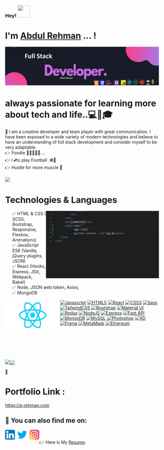 



<h3> Hey! <img src="https://media.giphy.com/media/hvRJCLFzcasrR4ia7z/giphy.gif"  width="40" height="40" >  </h3> 

<h1> I'm <a href="https://a-rehman.com/">Abdul Rehman</a>  ... ! </h1>
<img  style="center" src="https://github.com/MuhRehman/MuhRehman/blob/master/Rehman-timeline.jpg">
<h1>
always passionate for learning more about tech and life..💻🙋🎓</h1> 


<div></div>


💬 I am a creative developer and team player with great communication. I have been exposed to a wide variety of modern technologies and believe to have an understanding of full stack development and consider myself to be very adaptable.<br>
👉 Foodie 🍔🍕🍗🍲🍰....<br>
👉 I 💕to play Football .⚽🏃<br>
👉 Hustle for more muscle 💪<br><br>
![](https://komarev.com/ghpvc/?username=MuhRehman)
<h1>Technologies & Languages</h1>
<ul>
 <img align="right" alt="GIF" src="https://github.com/MuhRehman/MuhRehman/blob/master/coding.gif" width="370" height="220" />
✅ HTML & CSS ( SCSS, Bootstrap, Responsive, Flexbox, Animations)<br>
✅ JavaScript ES6 (Vanilla, jQuery plugins, JSON)<br>
✅ React (Hooks, Express, JSX, Webpack, Babel)<br>
✅ Node, JSON web token, Axios,<br>
✅ MongoDB  <br>



</ul>

 <img align="left" alt="GIF" src="https://github.com/MuhRehman/MuhRehman/blob/master/react-animation-logo2.gif" width="180" height="100" />


<p align="left">
<a href="https://developer.mozilla.org/en-US/docs/Web/JavaScript" target="_blank" rel="noreferrer"><img src="https://raw.githubusercontent.com/danielcranney/readme-generator/main/public/icons/skills/javascript-colored.svg" width="36" height="36" alt="Javascript" /></a>
<a href="https://developer.mozilla.org/en-US/docs/Glossary/HTML5" target="_blank" rel="noreferrer"><img src="https://raw.githubusercontent.com/danielcranney/readme-generator/main/public/icons/skills/html5-colored.svg" width="36" height="36" alt="HTML5" /></a>
<a href="https://reactjs.org/" target="_blank" rel="noreferrer"><img src="https://raw.githubusercontent.com/danielcranney/readme-generator/main/public/icons/skills/react-colored.svg" width="36" height="36" alt="React" /></a>
<a href="https://www.w3.org/TR/CSS/#css" target="_blank" rel="noreferrer"><img src="https://raw.githubusercontent.com/danielcranney/readme-generator/main/public/icons/skills/css3-colored.svg" width="36" height="36" alt="CSS3" /></a>
<a href="https://sass-lang.com/" target="_blank" rel="noreferrer"><img src="https://raw.githubusercontent.com/danielcranney/readme-generator/main/public/icons/skills/sass-colored.svg" width="36" height="36" alt="Sass" /></a>
<a href="https://tailwindcss.com/" target="_blank" rel="noreferrer"><img src="https://raw.githubusercontent.com/danielcranney/readme-generator/main/public/icons/skills/tailwindcss-colored.svg" width="36" height="36" alt="TailwindCSS" /></a>
<a href="https://getbootstrap.com/" target="_blank" rel="noreferrer"><img src="https://raw.githubusercontent.com/danielcranney/readme-generator/main/public/icons/skills/bootstrap-colored.svg" width="36" height="36" alt="Bootstrap" /></a>
<a href="https://mui.com/" target="_blank" rel="noreferrer"><img src="https://raw.githubusercontent.com/danielcranney/readme-generator/main/public/icons/skills/materialui-colored.svg" width="36" height="36" alt="Material UI" /></a>
<a href="https://redux.js.org/" target="_blank" rel="noreferrer"><img src="https://raw.githubusercontent.com/danielcranney/readme-generator/main/public/icons/skills/redux-colored.svg" width="36" height="36" alt="Redux" /></a>
<a href="https://nodejs.org/en/" target="_blank" rel="noreferrer"><img src="https://raw.githubusercontent.com/danielcranney/readme-generator/main/public/icons/skills/nodejs-colored.svg" width="36" height="36" alt="NodeJS" /></a>
<a href="https://expressjs.com/" target="_blank" rel="noreferrer"><img src="https://raw.githubusercontent.com/danielcranney/readme-generator/main/public/icons/skills/express-colored.svg" width="36" height="36" alt="Express" /></a>
<a href="https://fastapi.tiangolo.com/" target="_blank" rel="noreferrer"><img src="https://raw.githubusercontent.com/danielcranney/readme-generator/main/public/icons/skills/fastapi-colored.svg" width="36" height="36" alt="Fast API" /></a>
<a href="https://www.mongodb.com/" target="_blank" rel="noreferrer"><img src="https://raw.githubusercontent.com/danielcranney/readme-generator/main/public/icons/skills/mongodb-colored.svg" width="36" height="36" alt="MongoDB" /></a>
<a href="https://www.mysql.com/" target="_blank" rel="noreferrer"><img src="https://raw.githubusercontent.com/danielcranney/readme-generator/main/public/icons/skills/mysql-colored.svg" width="36" height="36" alt="MySQL" /></a>
<a href="https://www.adobe.com/uk/products/photoshop.html" target="_blank" rel="noreferrer"><img src="https://raw.githubusercontent.com/danielcranney/readme-generator/main/public/icons/skills/photoshop-colored.svg" width="36" height="36" alt="Photoshop" /></a>
<a href="https://www.adobe.com/uk/products/xd.html" target="_blank" rel="noreferrer"><img src="https://raw.githubusercontent.com/danielcranney/readme-generator/main/public/icons/skills/xd-colored.svg" width="36" height="36" alt="XD" /></a>
<a href="https://www.figma.com/" target="_blank" rel="noreferrer"><img src="https://raw.githubusercontent.com/danielcranney/readme-generator/main/public/icons/skills/figma-colored.svg" width="36" height="36" alt="Figma" /></a>
<a href="https://metamask.io/" target="_blank" rel="noreferrer"><img src="https://raw.githubusercontent.com/danielcranney/readme-generator/main/public/icons/skills/metamask-colored.svg" width="36" height="36" alt="MetaMask" /></a>
<a href="https://ethereum.org/en/" target="_blank" rel="noreferrer"><img src="https://raw.githubusercontent.com/danielcranney/readme-generator/main/public/icons/skills/ethereum-colored.svg" width="36" height="36" alt="Ethereum" /></a>
</p>

<img width="232px"   />


<br><br><br>

<img align="left" src="https://github-readme-stats.vercel.app/api?username=MuhRehman" />
<img align="center" src="https://github-readme-stats.vercel.app/api/top-langs/?username=MuhRehman" />



🔗  <h1> Portfolio Link :</h1> https://a-rehman.com

<h2>📩   You can also find me on:   </h2>




[<img align="left"  alt="Rehman linkedin" width="32px" src="https://github.com/MuhRehman/MuhRehman/blob/master/linkedin-icon.png" />](https://www.linkedin.com/in/abdul-rehman-%E2%9C%94-8611505b/)

[<img align="left" style="margin: 0 0.5rem;"  alt="Rehman twitter" width="32px" src="https://github.com/MuhRehman/MuhRehman/blob/master/twitter-icon.png" />](https://twitter.com/paki_jan)

[<img align="left" alt="Rehman instagram" width="32px" src="https://github.com/MuhRehman/MuhRehman/blob/master/instagram-icon.png" />](https://www.instagram.com/rehman_coding/)
<br>



👉 Here is My  <a href="https://rehman-portfolio.netlify.app/">Resume</a>:

